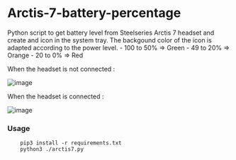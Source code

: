 # Arctis-7-battery-percentage
Python script to get battery level from Steelseries Arctis 7 headset and create and icon in the system tray. The backgound color of the icon is adapted according to the power level.
    - 100 to 50% => Green
    - 49 to 20% => Orange
    - 20 to 0% => Red

When the headset is not connected : 

![image](https://user-images.githubusercontent.com/37587774/167914432-5c0915a1-e8e1-41ba-b62c-e0ccc3c25d13.png)

When the headset is connected :

![image](https://user-images.githubusercontent.com/37587774/167915031-9667ba9c-ea4d-4007-a6d9-3b26c14046b8.png)


### Usage
```     
    pip3 install -r requirements.txt
    python3 ./arctis7.py
```


